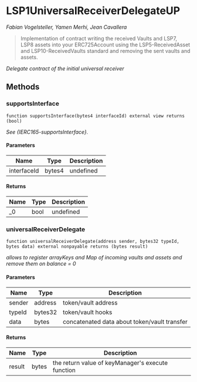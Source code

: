 # LSP1UniversalReceiverDelegateUP

*Fabian Vogelsteller, Yamen Merhi, Jean Cavallera*

> Implementation of contract writing the received Vaults and LSP7, LSP8 assets into your ERC725Account using        the LSP5-ReceivedAsset and LSP10-ReceivedVaults standard and removing the sent vaults and assets.



*Delegate contract of the initial universal receiver*

## Methods

### supportsInterface

```solidity
function supportsInterface(bytes4 interfaceId) external view returns (bool)
```



*See {IERC165-supportsInterface}.*

#### Parameters

| Name | Type | Description |
|---|---|---|
| interfaceId | bytes4 | undefined

#### Returns

| Name | Type | Description |
|---|---|---|
| _0 | bool | undefined

### universalReceiverDelegate

```solidity
function universalReceiverDelegate(address sender, bytes32 typeId, bytes data) external nonpayable returns (bytes result)
```



*allows to register arrayKeys and Map of incoming vaults and assets and remove them on balance = 0*

#### Parameters

| Name | Type | Description |
|---|---|---|
| sender | address | token/vault address
| typeId | bytes32 | token/vault hooks
| data | bytes | concatenated data about token/vault transfer

#### Returns

| Name | Type | Description |
|---|---|---|
| result | bytes | the return value of keyManager&#39;s execute function




